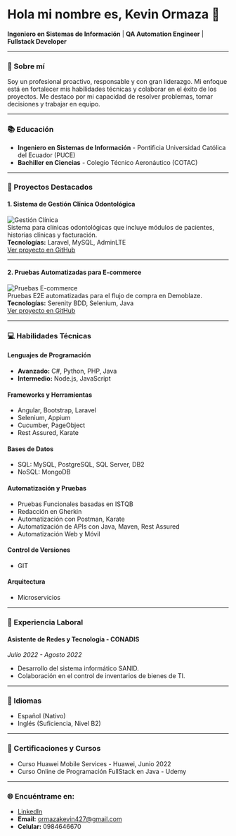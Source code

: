 # Hola mi nombre es, Kevin Ormaza 🚀

**Ingeniero en Sistemas de Información** | **QA Automation Engineer** | **Fullstack Developer**

---

### 🎯 Sobre mí
Soy un profesional proactivo, responsable y con gran liderazgo. Mi enfoque está en fortalecer mis habilidades técnicas y colaborar en el éxito de los proyectos. Me destaco por mi capacidad de resolver problemas, tomar decisiones y trabajar en equipo.

---

### 📚 Educación
- **Ingeniero en Sistemas de Información** - Pontificia Universidad Católica del Ecuador (PUCE)
- **Bachiller en Ciencias** - Colegio Técnico Aeronáutico (COTAC)

---

### 🚀 Proyectos Destacados

#### 1. **Sistema de Gestión Clínica Odontológica**
![Gestión Clínica](https://via.placeholder.com/800x400)  
Sistema para clínicas odontológicas que incluye módulos de pacientes, historias clínicas y facturación.  
**Tecnologías:** Laravel, MySQL, AdminLTE  
[Ver proyecto en GitHub](https://github.com/keviin427/gestion-contratos)

---

#### 2. **Pruebas Automatizadas para E-commerce**
![Pruebas E-commerce](https://via.placeholder.com/800x400)  
Pruebas E2E automatizadas para el flujo de compra en Demoblaze.  
**Tecnologías:** Serenity BDD, Selenium, Java  
[Ver proyecto en GitHub](https://github.com/keviin427/fundacion)


---

### 💻 Habilidades Técnicas

#### Lenguajes de Programación
- **Avanzado:** C#, Python, PHP, Java
- **Intermedio:** Node.js, JavaScript

#### Frameworks y Herramientas
- Angular, Bootstrap, Laravel
- Selenium, Appium
- Cucumber, PageObject
- Rest Assured, Karate

#### Bases de Datos
- SQL: MySQL, PostgreSQL, SQL Server, DB2
- NoSQL: MongoDB

#### Automatización y Pruebas
- Pruebas Funcionales basadas en ISTQB
- Redacción en Gherkin
- Automatización con Postman, Karate
- Automatización de APIs con Java, Maven, Rest Assured
- Automatización Web y Móvil

#### Control de Versiones
- GIT

#### Arquitectura
- Microservicios

---

### 💼 Experiencia Laboral
#### **Asistente de Redes y Tecnología - CONADIS**
*Julio 2022 - Agosto 2022*
- Desarrollo del sistema informático SANID.
- Colaboración en el control de inventarios de bienes de TI.

---

### 🌟 Idiomas
- Español (Nativo)
- Inglés (Suficiencia, Nivel B2)

---

### 📜 Certificaciones y Cursos
- Curso Huawei Mobile Services - Huawei, Junio 2022
- Curso Online de Programación FullStack en Java - Udemy

---

### 🌐 Encuéntrame en:
- [LinkedIn](https://www.linkedin.com/in/kevin-ormaza-641557191/)
- **Email:** ormazakevin427@gmail.com
- **Celular:** 0984646670
